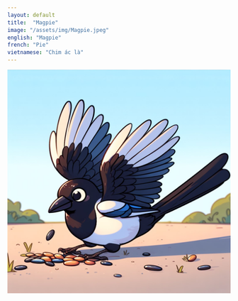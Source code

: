 ```yaml
---
layout: default
title:  "Magpie"
image: "/assets/img/Magpie.jpeg"
english: "Magpie"
french: "Pie"
vietnamese: "Chim ác là"
---
```


![Magpie](/assets/img/Magpie.jpeg)